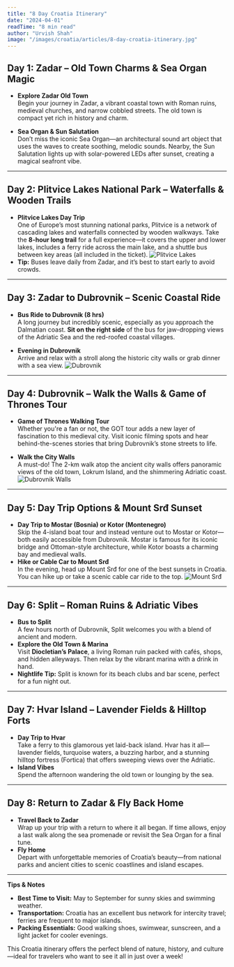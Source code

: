 ```yaml
---
title: "8 Day Croatia Itinerary"
date: "2024-04-01"
readTime: "8 min read"
author: "Urvish Shah"
image: "/images/croatia/articles/8-day-croatia-itinerary.jpg"
---
```



## Day 1: Zadar – Old Town Charms & Sea Organ Magic
- **Explore Zadar Old Town**  
  Begin your journey in Zadar, a vibrant coastal town with Roman ruins, medieval churches, and narrow cobbled streets. The old town is compact yet rich in history and charm.

- **Sea Organ & Sun Salutation**  
  Don’t miss the iconic Sea Organ—an architectural sound art object that uses the waves to create soothing, melodic sounds. Nearby, the Sun Salutation lights up with solar-powered LEDs after sunset, creating a magical seafront vibe.

--- 

## Day 2: Plitvice Lakes National Park – Waterfalls & Wooden Trails
- **Plitvice Lakes Day Trip**  
  One of Europe’s most stunning national parks, Plitvice is a network of cascading lakes and waterfalls connected by wooden walkways. Take the **8-hour long trail** for a full experience—it covers the upper and lower lakes, includes a ferry ride across the main lake, and a shuttle bus between key areas (all included in the ticket).
  ![Plitvice Lakes](/images/croatia/articles/plitvice-lakes.jpg)
- **Tip:** Buses leave daily from Zadar, and it’s best to start early to avoid crowds.

---

## Day 3: Zadar to Dubrovnik – Scenic Coastal Ride
- **Bus Ride to Dubrovnik (8 hrs)**  
  A long journey but incredibly scenic, especially as you approach the Dalmatian coast. **Sit on the right side** of the bus for jaw-dropping views of the Adriatic Sea and the red-roofed coastal villages.

- **Evening in Dubrovnik**  
  Arrive and relax with a stroll along the historic city walls or grab dinner with a sea view.
  ![Dubrovnik](/images/croatia/articles/dubrovnik.jpg)
---

## Day 4: Dubrovnik – Walk the Walls & Game of Thrones Tour
- **Game of Thrones Walking Tour**  
  Whether you're a fan or not, the GOT tour adds a new layer of fascination to this medieval city. Visit iconic filming spots and hear behind-the-scenes stories that bring Dubrovnik’s stone streets to life.

- **Walk the City Walls**  
  A must-do! The 2-km walk atop the ancient city walls offers panoramic views of the old town, Lokrum Island, and the shimmering Adriatic coast.
  ![Dubrovnik Walls](/images/croatia/articles/dubrovnik-walls.jpg)
---

## Day 5: Day Trip Options & Mount Srđ Sunset
- **Day Trip to Mostar (Bosnia) or Kotor (Montenegro)**  
  Skip the 4-island boat tour and instead venture out to Mostar or Kotor—both easily accessible from Dubrovnik. Mostar is famous for its iconic bridge and Ottoman-style architecture, while Kotor boasts a charming bay and medieval walls.
- **Hike or Cable Car to Mount Srđ**  
  In the evening, head up Mount Srđ for one of the best sunsets in Croatia. You can hike up or take a scenic cable car ride to the top.
  ![Mount Srđ](/images/croatia/articles/mount-srdj.jpg)
---

## Day 6: Split – Roman Ruins & Adriatic Vibes
- **Bus to Split**  
  A few hours north of Dubrovnik, Split welcomes you with a blend of ancient and modern.
- **Explore the Old Town & Marina**  
  Visit **Diocletian’s Palace**, a living Roman ruin packed with cafés, shops, and hidden alleyways. Then relax by the vibrant marina with a drink in hand.
- **Nightlife Tip:** Split is known for its beach clubs and bar scene, perfect for a fun night out.

---

## Day 7: Hvar Island – Lavender Fields & Hilltop Forts
- **Day Trip to Hvar**  
  Take a ferry to this glamorous yet laid-back island. Hvar has it all—lavender fields, turquoise waters, a buzzing harbor, and a stunning hilltop fortress (Fortica) that offers sweeping views over the Adriatic.
- **Island Vibes**  
  Spend the afternoon wandering the old town or lounging by the sea.

---

## Day 8: Return to Zadar & Fly Back Home
- **Travel Back to Zadar**  
  Wrap up your trip with a return to where it all began. If time allows, enjoy a last walk along the sea promenade or revisit the Sea Organ for a final tune.
- **Fly Home**  
  Depart with unforgettable memories of Croatia’s beauty—from national parks and ancient cities to scenic coastlines and island escapes.

---

**Tips & Notes**  
- **Best Time to Visit:** May to September for sunny skies and swimming weather.  
- **Transportation:** Croatia has an excellent bus network for intercity travel; ferries are frequent to major islands.  
- **Packing Essentials:** Good walking shoes, swimwear, sunscreen, and a light jacket for cooler evenings.

This Croatia itinerary offers the perfect blend of nature, history, and culture—ideal for travelers who want to see it all in just over a week!
